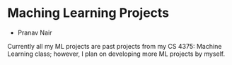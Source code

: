 # Maching Learning Projects
- Pranav Nair

Currently all my ML projects are past projects from my CS 4375: Machine Learning class; however, I plan on developing more ML projects by myself.
